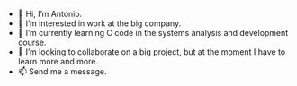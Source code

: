 - 👋 Hi, I’m Antonio.
- 👀 I’m interested in work at the big company.
- 🌱 I’m currently learning C code in the systems analysis and development course.
- 💞️ I’m looking to collaborate on a big project, but at the moment I have to learn more and more.
- 📫 Send me a message.

<!---
Antonio1988Y/Antonio1988Y is a ✨ special ✨ repository because its `README.md` (this file) appears on your GitHub profile.
You can click the Preview link to take a look at your changes.
--->
